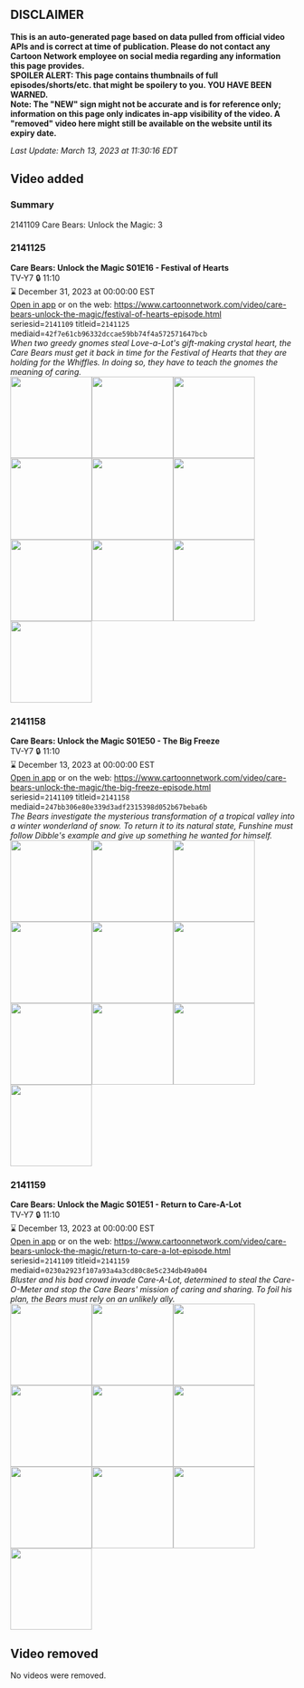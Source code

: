 ## DISCLAIMER
**This is an auto-generated page based on data pulled from official video APIs and is correct at time of publication. Please do not contact any Cartoon Network employee on social media regarding any information this page provides.**  
**SPOILER ALERT: This page contains thumbnails of full episodes/shorts/etc. that might be spoilery to you. YOU HAVE BEEN WARNED.**  
**Note: The "NEW" sign might not be accurate and is for reference only; information on this page only indicates in-app visibility of the video. A "removed" video here might still be available on the website until its expiry date.**  

_Last Update: March 13, 2023 at 11:30:16 EDT_
## Video added
### Summary
2141109 Care Bears: Unlock the Magic: 3  
### 2141125
**Care Bears: Unlock the Magic S01E16 - Festival of Hearts**  
TV-Y7 🔒 11:10  
⌛ December 31, 2023 at 00:00:00 EST  
[Open in app](https://cnvideo.sercomkc.org/redirector.html?type=cnapp&seriesid=1000000000093702&titleid=2141125&mediaid=42f7e61cb96332dccae59bb74f4a572571647bcb) or on the web: https://www.cartoonnetwork.com/video/care-bears-unlock-the-magic/festival-of-hearts-episode.html  
seriesid=`2141109` titleid=`2141125` mediaid=`42f7e61cb96332dccae59bb74f4a572571647bcb`  
_When two greedy gnomes steal Love-a-Lot's gift-making crystal heart, the Care Bears must get it back in time for the Festival of Hearts that they are holding for the Whiffles. In doing so, they have to teach the gnomes the meaning of caring._  
<a href="https://s3.amazonaws.com/cartoonorchestrator/2141125_001_1280x720.jpg"><img src="https://s3.amazonaws.com/cartoonorchestrator/2141125_001_640x360.jpg" height="144px" /></a><a href="https://s3.amazonaws.com/cartoonorchestrator/2141125_002_1280x720.jpg"><img src="https://s3.amazonaws.com/cartoonorchestrator/2141125_002_640x360.jpg" height="144px" /></a><a href="https://s3.amazonaws.com/cartoonorchestrator/2141125_003_1280x720.jpg"><img src="https://s3.amazonaws.com/cartoonorchestrator/2141125_003_640x360.jpg" height="144px" /></a><a href="https://s3.amazonaws.com/cartoonorchestrator/2141125_004_1280x720.jpg"><img src="https://s3.amazonaws.com/cartoonorchestrator/2141125_004_640x360.jpg" height="144px" /></a><a href="https://s3.amazonaws.com/cartoonorchestrator/2141125_005_1280x720.jpg"><img src="https://s3.amazonaws.com/cartoonorchestrator/2141125_005_640x360.jpg" height="144px" /></a><a href="https://s3.amazonaws.com/cartoonorchestrator/2141125_006_1280x720.jpg"><img src="https://s3.amazonaws.com/cartoonorchestrator/2141125_006_640x360.jpg" height="144px" /></a><a href="https://s3.amazonaws.com/cartoonorchestrator/2141125_007_1280x720.jpg"><img src="https://s3.amazonaws.com/cartoonorchestrator/2141125_007_640x360.jpg" height="144px" /></a><a href="https://s3.amazonaws.com/cartoonorchestrator/2141125_008_1280x720.jpg"><img src="https://s3.amazonaws.com/cartoonorchestrator/2141125_008_640x360.jpg" height="144px" /></a><a href="https://s3.amazonaws.com/cartoonorchestrator/2141125_009_1280x720.jpg"><img src="https://s3.amazonaws.com/cartoonorchestrator/2141125_009_640x360.jpg" height="144px" /></a><a href="https://s3.amazonaws.com/cartoonorchestrator/2141125_010_1280x720.jpg"><img src="https://s3.amazonaws.com/cartoonorchestrator/2141125_010_640x360.jpg" height="144px" /></a>
### 2141158
**Care Bears: Unlock the Magic S01E50 - The Big Freeze**  
TV-Y7 🔒 11:10  
⌛ December 13, 2023 at 00:00:00 EST  
[Open in app](https://cnvideo.sercomkc.org/redirector.html?type=cnapp&seriesid=1000000000093702&titleid=2141158&mediaid=247bb306e80e339d3adf2315398d052b67beba6b) or on the web: https://www.cartoonnetwork.com/video/care-bears-unlock-the-magic/the-big-freeze-episode.html  
seriesid=`2141109` titleid=`2141158` mediaid=`247bb306e80e339d3adf2315398d052b67beba6b`  
_The Bears investigate the mysterious transformation of a tropical valley into a winter wonderland of snow. To return it to its natural state, Funshine must follow Dibble's example and give up something he wanted for himself._  
<a href="https://s3.amazonaws.com/cartoonorchestrator/2141158_001_1280x720.jpg"><img src="https://s3.amazonaws.com/cartoonorchestrator/2141158_001_640x360.jpg" height="144px" /></a><a href="https://s3.amazonaws.com/cartoonorchestrator/2141158_002_1280x720.jpg"><img src="https://s3.amazonaws.com/cartoonorchestrator/2141158_002_640x360.jpg" height="144px" /></a><a href="https://s3.amazonaws.com/cartoonorchestrator/2141158_003_1280x720.jpg"><img src="https://s3.amazonaws.com/cartoonorchestrator/2141158_003_640x360.jpg" height="144px" /></a><a href="https://s3.amazonaws.com/cartoonorchestrator/2141158_004_1280x720.jpg"><img src="https://s3.amazonaws.com/cartoonorchestrator/2141158_004_640x360.jpg" height="144px" /></a><a href="https://s3.amazonaws.com/cartoonorchestrator/2141158_005_1280x720.jpg"><img src="https://s3.amazonaws.com/cartoonorchestrator/2141158_005_640x360.jpg" height="144px" /></a><a href="https://s3.amazonaws.com/cartoonorchestrator/2141158_006_1280x720.jpg"><img src="https://s3.amazonaws.com/cartoonorchestrator/2141158_006_640x360.jpg" height="144px" /></a><a href="https://s3.amazonaws.com/cartoonorchestrator/2141158_007_1280x720.jpg"><img src="https://s3.amazonaws.com/cartoonorchestrator/2141158_007_640x360.jpg" height="144px" /></a><a href="https://s3.amazonaws.com/cartoonorchestrator/2141158_008_1280x720.jpg"><img src="https://s3.amazonaws.com/cartoonorchestrator/2141158_008_640x360.jpg" height="144px" /></a><a href="https://s3.amazonaws.com/cartoonorchestrator/2141158_009_1280x720.jpg"><img src="https://s3.amazonaws.com/cartoonorchestrator/2141158_009_640x360.jpg" height="144px" /></a><a href="https://s3.amazonaws.com/cartoonorchestrator/2141158_010_1280x720.jpg"><img src="https://s3.amazonaws.com/cartoonorchestrator/2141158_010_640x360.jpg" height="144px" /></a>
### 2141159
**Care Bears: Unlock the Magic S01E51 - Return to Care-A-Lot**  
TV-Y7 🔒 11:10  
⌛ December 13, 2023 at 00:00:00 EST  
[Open in app](https://cnvideo.sercomkc.org/redirector.html?type=cnapp&seriesid=1000000000093702&titleid=2141159&mediaid=0230a2923f107a93a4a3cd80c8e5c234db49a004) or on the web: https://www.cartoonnetwork.com/video/care-bears-unlock-the-magic/return-to-care-a-lot-episode.html  
seriesid=`2141109` titleid=`2141159` mediaid=`0230a2923f107a93a4a3cd80c8e5c234db49a004`  
_Bluster and his bad crowd invade Care-A-Lot, determined to steal the Care-O-Meter and stop the Care Bears' mission of caring and sharing. To foil his plan, the Bears must rely on an unlikely ally._  
<a href="https://s3.amazonaws.com/cartoonorchestrator/2141159_001_1280x720.jpg"><img src="https://s3.amazonaws.com/cartoonorchestrator/2141159_001_640x360.jpg" height="144px" /></a><a href="https://s3.amazonaws.com/cartoonorchestrator/2141159_002_1280x720.jpg"><img src="https://s3.amazonaws.com/cartoonorchestrator/2141159_002_640x360.jpg" height="144px" /></a><a href="https://s3.amazonaws.com/cartoonorchestrator/2141159_003_1280x720.jpg"><img src="https://s3.amazonaws.com/cartoonorchestrator/2141159_003_640x360.jpg" height="144px" /></a><a href="https://s3.amazonaws.com/cartoonorchestrator/2141159_004_1280x720.jpg"><img src="https://s3.amazonaws.com/cartoonorchestrator/2141159_004_640x360.jpg" height="144px" /></a><a href="https://s3.amazonaws.com/cartoonorchestrator/2141159_005_1280x720.jpg"><img src="https://s3.amazonaws.com/cartoonorchestrator/2141159_005_640x360.jpg" height="144px" /></a><a href="https://s3.amazonaws.com/cartoonorchestrator/2141159_006_1280x720.jpg"><img src="https://s3.amazonaws.com/cartoonorchestrator/2141159_006_640x360.jpg" height="144px" /></a><a href="https://s3.amazonaws.com/cartoonorchestrator/2141159_007_1280x720.jpg"><img src="https://s3.amazonaws.com/cartoonorchestrator/2141159_007_640x360.jpg" height="144px" /></a><a href="https://s3.amazonaws.com/cartoonorchestrator/2141159_008_1280x720.jpg"><img src="https://s3.amazonaws.com/cartoonorchestrator/2141159_008_640x360.jpg" height="144px" /></a><a href="https://s3.amazonaws.com/cartoonorchestrator/2141159_009_1280x720.jpg"><img src="https://s3.amazonaws.com/cartoonorchestrator/2141159_009_640x360.jpg" height="144px" /></a><a href="https://s3.amazonaws.com/cartoonorchestrator/2141159_010_1280x720.jpg"><img src="https://s3.amazonaws.com/cartoonorchestrator/2141159_010_640x360.jpg" height="144px" /></a>
## Video removed
No videos were removed.  
